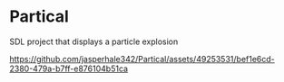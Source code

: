 # Partical
SDL project that displays a particle explosion



https://github.com/jasperhale342/Partical/assets/49253531/bef1e6cd-2380-479a-b7ff-e876104b51ca

